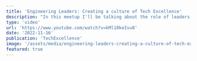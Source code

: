 ```yaml
---
title: 'Engineering Leaders: Creating a culture of Tech Excellence'
description: "In this meetup I'll be talking about the role of leaders and the difference between leaders and managers. How leaders can put people first to identify the most important areas to focus on to build trust, create motivation, and deepen engagement."
type: 'video'
url: 'https://www.youtube.com/watch?v=kMl10keIvu8'
date: '2022-11-16'
publication: 'TechExcellence'
image: '/assets/media/engineering-leaders-creating-a-culture-of-tech-excellence-hero.jpg'
featured: true
---
```

